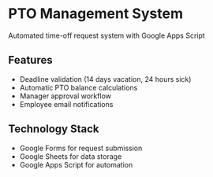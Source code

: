 
# PTO Management System

Automated time-off request system with Google Apps Script

## Features
- Deadline validation (14 days vacation, 24 hours sick)
- Automatic PTO balance calculations
- Manager approval workflow
- Employee email notifications

## Technology Stack
- Google Forms for request submission
- Google Sheets for data storage
- Google Apps Script for automation
